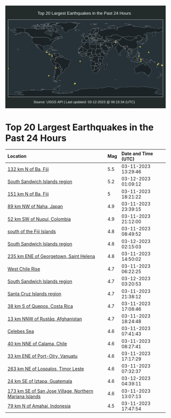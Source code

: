![Map](./map.png)

# Top 20 Largest Earthquakes in the Past 24 Hours

| Location | Mag | Date and Time (UTC) |
|:---|:---|:---|
| [132 km N of Ba, Fiji](https://earthquake.usgs.gov/earthquakes/eventpage/us7000jj4s) | 5.5 | 03-11-2023 13:29:46 |
| [South Sandwich Islands region](https://earthquake.usgs.gov/earthquakes/eventpage/us7000jj97) | 5.2 | 03-12-2023 01:09:12 |
| [151 km N of Ba, Fiji](https://earthquake.usgs.gov/earthquakes/eventpage/us7000jj5y) | 5 | 03-11-2023 18:21:22 |
| [89 km NW of Naha, Japan](https://earthquake.usgs.gov/earthquakes/eventpage/us7000jj8g) | 4.9 | 03-11-2023 23:39:15 |
| [52 km SW of Nuquí, Colombia](https://earthquake.usgs.gov/earthquakes/eventpage/us7000jj76) | 4.9 | 03-11-2023 21:12:00 |
| [south of the Fiji Islands](https://earthquake.usgs.gov/earthquakes/eventpage/us7000jj3k) | 4.8 | 03-11-2023 08:49:52 |
| [South Sandwich Islands region](https://earthquake.usgs.gov/earthquakes/eventpage/us7000jj9n) | 4.8 | 03-12-2023 02:15:03 |
| [235 km ENE of Georgetown, Saint Helena](https://earthquake.usgs.gov/earthquakes/eventpage/us7000jj53) | 4.8 | 03-11-2023 14:50:02 |
| [West Chile Rise](https://earthquake.usgs.gov/earthquakes/eventpage/us7000jj2v) | 4.7 | 03-11-2023 06:22:25 |
| [South Sandwich Islands region](https://earthquake.usgs.gov/earthquakes/eventpage/us7000jja0) | 4.7 | 03-12-2023 03:20:53 |
| [Santa Cruz Islands region](https://earthquake.usgs.gov/earthquakes/eventpage/us7000jj7e) | 4.7 | 03-11-2023 21:38:12 |
| [38 km S of Quepos, Costa Rica](https://earthquake.usgs.gov/earthquakes/eventpage/us7000jj5h) | 4.7 | 03-11-2023 17:08:46 |
| [13 km NNW of Rustāq, Afghanistan](https://earthquake.usgs.gov/earthquakes/eventpage/us7000jj5x) | 4.7 | 03-11-2023 18:24:48 |
| [Celebes Sea](https://earthquake.usgs.gov/earthquakes/eventpage/us7000jj38) | 4.6 | 03-11-2023 07:41:43 |
| [40 km NNE of Calama, Chile](https://earthquake.usgs.gov/earthquakes/eventpage/us7000jj3f) | 4.6 | 03-11-2023 08:27:41 |
| [33 km ENE of Port-Olry, Vanuatu](https://earthquake.usgs.gov/earthquakes/eventpage/us7000jj5k) | 4.6 | 03-11-2023 17:17:29 |
| [263 km NE of Lospalos, Timor Leste](https://earthquake.usgs.gov/earthquakes/eventpage/us7000jj37) | 4.6 | 03-11-2023 07:32:37 |
| [24 km SE of Iztapa, Guatemala](https://earthquake.usgs.gov/earthquakes/eventpage/us7000jjah) | 4.6 | 03-12-2023 04:39:11 |
| [173 km SE of San Jose Village, Northern Mariana Islands](https://earthquake.usgs.gov/earthquakes/eventpage/us7000jj4k) | 4.6 | 03-11-2023 13:07:13 |
| [79 km N of Amahai, Indonesia](https://earthquake.usgs.gov/earthquakes/eventpage/us7000jj5s) | 4.5 | 03-11-2023 17:47:54 |
